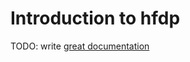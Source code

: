 # Introduction to hfdp

TODO: write [great documentation](http://jacobian.org/writing/what-to-write/)

